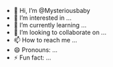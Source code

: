 - 👋 Hi, I’m @Mysteriousbaby
- 👀 I’m interested in ...
- 🌱 I’m currently learning ...
- 💞️ I’m looking to collaborate on ...
- 📫 How to reach me ...
- 😄 Pronouns: ...
- ⚡ Fun fact: ...

<!---
Mysteriousbaby/Mysteriousbaby is a ✨ special ✨ repository because its `README.md` (this file) appears on your GitHub profile.
You can click the Preview link to take a look at your changes.
--->
